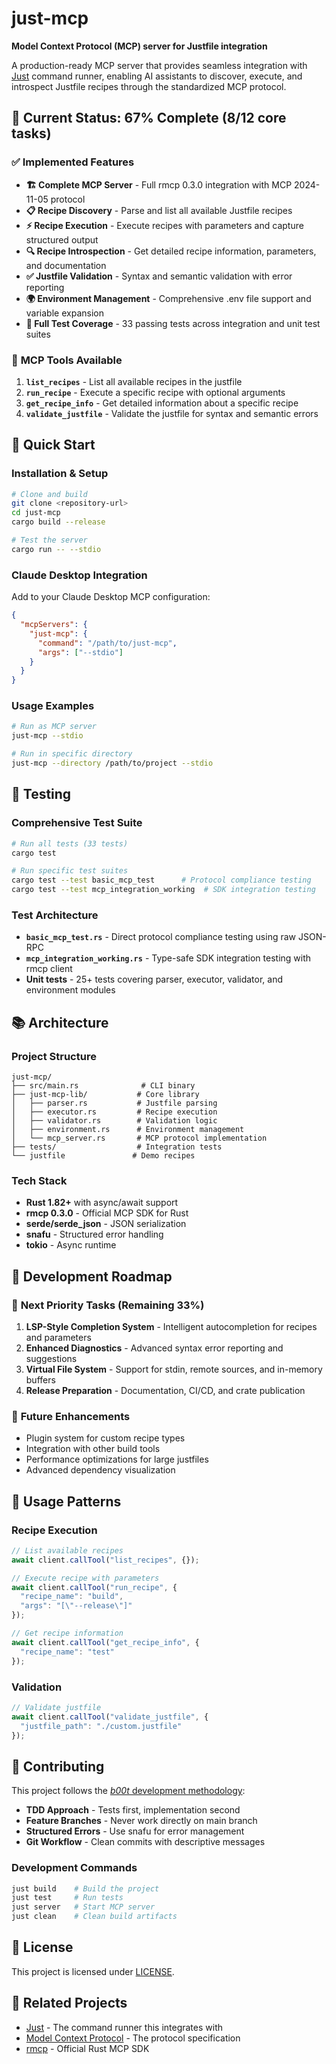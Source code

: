 # just-mcp

**Model Context Protocol (MCP) server for Justfile integration**

A production-ready MCP server that provides seamless integration with [Just](https://github.com/casey/just) command runner, enabling AI assistants to discover, execute, and introspect Justfile recipes through the standardized MCP protocol.

## 🚀 Current Status: **67% Complete** (8/12 core tasks)

### ✅ **Implemented Features**
- **🏗️ Complete MCP Server** - Full rmcp 0.3.0 integration with MCP 2024-11-05 protocol
- **📋 Recipe Discovery** - Parse and list all available Justfile recipes
- **⚡ Recipe Execution** - Execute recipes with parameters and capture structured output
- **🔍 Recipe Introspection** - Get detailed recipe information, parameters, and documentation
- **✅ Justfile Validation** - Syntax and semantic validation with error reporting
- **🌍 Environment Management** - Comprehensive .env file support and variable expansion
- **🧪 Full Test Coverage** - 33 passing tests across integration and unit test suites

### 🎯 **MCP Tools Available**
1. **`list_recipes`** - List all available recipes in the justfile
2. **`run_recipe`** - Execute a specific recipe with optional arguments  
3. **`get_recipe_info`** - Get detailed information about a specific recipe
4. **`validate_justfile`** - Validate the justfile for syntax and semantic errors

## 🏃 **Quick Start**

### Installation & Setup
```bash
# Clone and build
git clone <repository-url>
cd just-mcp
cargo build --release

# Test the server
cargo run -- --stdio
```

### Claude Desktop Integration
Add to your Claude Desktop MCP configuration:

```json
{
  "mcpServers": {
    "just-mcp": {
      "command": "/path/to/just-mcp",
      "args": ["--stdio"]
    }
  }
}
```

### Usage Examples
```bash
# Run as MCP server
just-mcp --stdio

# Run in specific directory  
just-mcp --directory /path/to/project --stdio
```

## 🧪 **Testing**

### Comprehensive Test Suite
```bash
# Run all tests (33 tests)
cargo test

# Run specific test suites
cargo test --test basic_mcp_test      # Protocol compliance testing
cargo test --test mcp_integration_working  # SDK integration testing
```

### Test Architecture
- **`basic_mcp_test.rs`** - Direct protocol compliance testing using raw JSON-RPC
- **`mcp_integration_working.rs`** - Type-safe SDK integration testing with rmcp client
- **Unit tests** - 25+ tests covering parser, executor, validator, and environment modules

## 📚 **Architecture**

### Project Structure
```
just-mcp/
├── src/main.rs              # CLI binary
├── just-mcp-lib/           # Core library
│   ├── parser.rs           # Justfile parsing
│   ├── executor.rs         # Recipe execution  
│   ├── validator.rs        # Validation logic
│   ├── environment.rs      # Environment management
│   └── mcp_server.rs       # MCP protocol implementation
├── tests/                  # Integration tests
└── justfile               # Demo recipes
```

### Tech Stack
- **Rust 1.82+** with async/await support
- **rmcp 0.3.0** - Official MCP SDK for Rust
- **serde/serde_json** - JSON serialization  
- **snafu** - Structured error handling
- **tokio** - Async runtime

## 🔄 **Development Roadmap**

### 🎯 **Next Priority Tasks** (Remaining 33%)
1. **LSP-Style Completion System** - Intelligent autocompletion for recipes and parameters
2. **Enhanced Diagnostics** - Advanced syntax error reporting and suggestions  
3. **Virtual File System** - Support for stdin, remote sources, and in-memory buffers
4. **Release Preparation** - Documentation, CI/CD, and crate publication

### 🚀 **Future Enhancements**
- Plugin system for custom recipe types
- Integration with other build tools
- Performance optimizations for large justfiles
- Advanced dependency visualization

## 📖 **Usage Patterns**

### Recipe Execution
```javascript
// List available recipes
await client.callTool("list_recipes", {});

// Execute recipe with parameters  
await client.callTool("run_recipe", {
  "recipe_name": "build",
  "args": "[\"--release\"]"
});

// Get recipe information
await client.callTool("get_recipe_info", {
  "recipe_name": "test"
});
```

### Validation
```javascript
// Validate justfile
await client.callTool("validate_justfile", {
  "justfile_path": "./custom.justfile"  
});
```

## 🤝 **Contributing**

This project follows the [_b00t_ development methodology](AGENTS.md):
- **TDD Approach** - Tests first, implementation second
- **Feature Branches** - Never work directly on main branch
- **Structured Errors** - Use snafu for error management
- **Git Workflow** - Clean commits with descriptive messages

### Development Commands
```bash
just build    # Build the project
just test     # Run tests  
just server   # Start MCP server
just clean    # Clean build artifacts
```

## 📄 **License**

This project is licensed under [LICENSE](LICENSE).

## 🔗 **Related Projects**

- [Just](https://github.com/casey/just) - The command runner this integrates with
- [Model Context Protocol](https://modelcontextprotocol.io/) - The protocol specification
- [rmcp](https://github.com/modelcontextprotocol/rust-sdk) - Official Rust MCP SDK